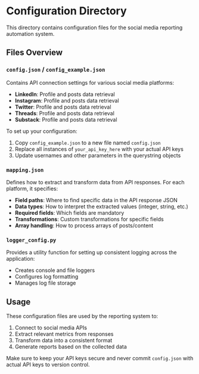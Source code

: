# Configuration Directory

This directory contains configuration files for the social media reporting automation system.

## Files Overview

### `config.json` / `config_example.json`

Contains API connection settings for various social media platforms:

- **LinkedIn**: Profile and posts data retrieval
- **Instagram**: Profile and posts data retrieval
- **Twitter**: Profile and posts data retrieval
- **Threads**: Profile and posts data retrieval
- **Substack**: Profile and posts data retrieval

To set up your configuration:
1. Copy `config_example.json` to a new file named `config.json`
2. Replace all instances of `your_api_key_here` with your actual API keys
3. Update usernames and other parameters in the querystring objects

### `mapping.json`

Defines how to extract and transform data from API responses. For each platform, it specifies:

- **Field paths**: Where to find specific data in the API response JSON
- **Data types**: How to interpret the extracted values (integer, string, etc.)
- **Required fields**: Which fields are mandatory
- **Transformations**: Custom transformations for specific fields
- **Array handling**: How to process arrays of posts/content

### `logger_config.py`

Provides a utility function for setting up consistent logging across the application:

- Creates console and file loggers
- Configures log formatting
- Manages log file storage

## Usage

These configuration files are used by the reporting system to:
1. Connect to social media APIs
2. Extract relevant metrics from responses
3. Transform data into a consistent format
4. Generate reports based on the collected data

Make sure to keep your API keys secure and never commit `config.json` with actual API keys to version control.
